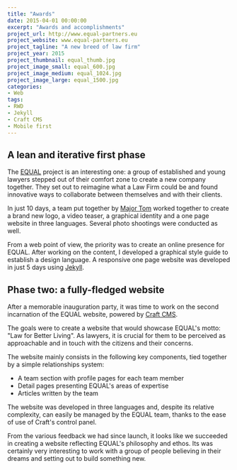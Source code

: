```yaml
---
title: "Awards"
date: 2015-04-01 00:00:00
excerpt: "Awards and accomplishments"
project_url: http://www.equal-partners.eu
project_website: www.equal-partners.eu
project_tagline: "A new breed of law firm"
project_year: 2015
project_thumbnail: equal_thumb.jpg
project_image_small: equal_600.jpg
project_image_medium: equal_1024.jpg
project_image_large: equal_1500.jpg
categories:
- Web
tags:
- RWD
- Jekyll
- Craft CMS
- Mobile first
---
```


## A lean and iterative first phase

The [EQUAL](http://equal-partners.eu) project is an interesting one: a group of established and young lawyers stepped out of their comfort zone to create a new company together. They set out to reimagine what a Law Firm could be and found innovative ways to collaborate between themselves and with their clients.

In just 10 days, a team put together by [Major Tom](http://major-tom-company.eu/) worked together to create a brand new logo, a video teaser, a graphical identity and a one page website in three languages. Several photo shootings were conducted as well.

From a web point of view, the priority was to create an online presence for EQUAL. After working on the content, I developed a graphical style guide to establish a design language. A responsive one page website was developed in just 5 days using [Jekyll](http://jekyllrb.com).

## Phase two: a fully-fledged website

After a memorable inauguration party, it was time to work on the second incarnation of the EQUAL website, powered by [Craft CMS](http://buildwithcraft.com).

The goals were to create a website that would showcase EQUAL's motto: "Law for Better Living". As lawyers, it is crucial for them to be perceived as approachable and in touch with the citizens and their concerns.

The website mainly consists in the following key components, tied together by a simple relationships system:

- A team section with profile pages for each team member
- Detail pages presenting EQUAL's areas of expertise
- Articles written by the team

The website was developed in three languages and, despite its relative complexity, can easily be managed by the EQUAL team, thanks to the ease of use of Craft's control panel.

From the various feedback we had since launch, it looks like we succeeded in creating a website reflecting EQUAL's philosophy and ethos. Its was certainly very interesting to work with a group of people believing in their dreams and setting out to build something new.

